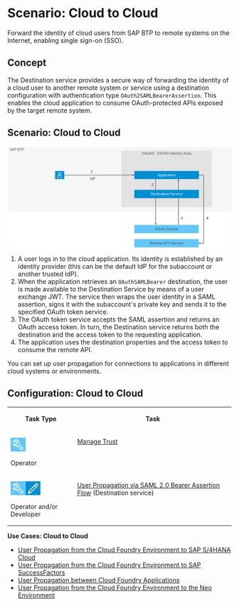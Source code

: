 <!-- loio65b11d4ed333450ebebb8a2e25e805b7 -->

# Scenario: Cloud to Cloud

Forward the identity of cloud users from SAP BTP to remote systems on the Internet, enabling single sign-on \(SSO\).



<a name="loio65b11d4ed333450ebebb8a2e25e805b7__section_sw5_1qt_wpb"/>

## Concept

The Destination service provides a secure way of forwarding the identity of a cloud user to another remote system or service using a destination configuration with authentication type `OAuth2SAMLBearerAssertion`. This enables the cloud application to consume OAuth-protected APIs exposed by the target remote system.



<a name="loio65b11d4ed333450ebebb8a2e25e805b7__scenario_other"/>

## Scenario: Cloud to Cloud

![](images/CS_Principal_Propagation_CF_-_CLOUD_cec8860.png)

1.  A user logs in to the cloud application. Its identity is established by an identity provider \(this can be the default IdP for the subaccount or another trusted IdP\).
2.  When the application retrieves an `OAuthSAMLBearer` destination, the user is made available to the Destination Service by means of a user exchange JWT. The service then wraps the user identity in a SAML assertion, signs it with the subaccount's private key and sends it to the specified OAuth token service.
3.  The OAuth token service accepts the SAML assertion and returns an OAuth access token. In turn, the Destination service returns both the destination and the access token to the requesting application.
4.  The application uses the destination properties and the access token to consume the remote API.

You can set up user propagation for connections to applications in different cloud systems or environments.



## Configuration: Cloud to Cloud


<table>
<tr>
<th valign="top">

Task Type

</th>
<th valign="top">

Task

</th>
</tr>
<tr>
<td valign="top">

![](images/CS_TASK_Admin_219b363.png)

Operator

</td>
<td valign="top">

[Manage Trust](manage-trust-82dbeca.md)

</td>
</tr>
<tr>
<td valign="top">

![](images/CS_TASK_Admin_Dev_7c2c6d8.png)

Operator and/or Developer

</td>
<td valign="top">

[User Propagation via SAML 2.0 Bearer Assertion Flow](user-propagation-via-saml-2-0-bearer-assertion-flow-3cb7b81.md) \(Destination service\)

</td>
</tr>
</table>

**Use Cases: Cloud to Cloud**

-   [User Propagation from the Cloud Foundry Environment to SAP S/4HANA Cloud](user-propagation-from-the-cloud-foundry-environment-to-sap-s-4hana-cloud-9af03a0.md)
-   [User Propagation from the Cloud Foundry Environment to SAP SuccessFactors](user-propagation-from-the-cloud-foundry-environment-to-sap-successfactors-67a3b83.md)
-   [User Propagation between Cloud Foundry Applications](user-propagation-between-cloud-foundry-applications-8ebf60c.md)
-   [User Propagation from the Cloud Foundry Environment to the Neo Environment](user-propagation-from-the-cloud-foundry-environment-to-the-neo-environment-95dde76.md)

